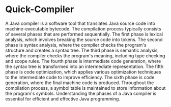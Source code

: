 # Quick-Compiler

A Java compiler is a software tool that translates Java source code into machine-executable bytecode. The compilation process typically consists of several phases that are performed sequentially. The first phase is lexical analysis, which involves breaking the source code into tokens. The second phase is syntax analysis, where the compiler checks the program's structure and creates a syntax tree. The third phase is semantic analysis, where the compiler checks the program's meaning, including type checking and scope rules. The fourth phase is intermediate code generation, where the syntax tree is transformed into an intermediate representation. The fifth phase is code optimization, which applies various optimization techniques to the intermediate code to improve efficiency. The sixth phase is code generation, where the final machine code is produced. Throughout the compilation process, a symbol table is maintained to store information about the program's symbols. Understanding the phases of a Java compiler is essential for efficient and effective Java programming.

